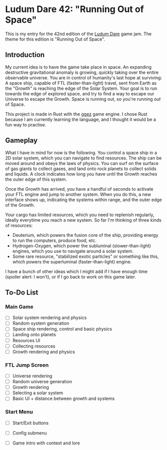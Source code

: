 # Ludum Dare 42: "Running Out of Space"

This is my entry for the 42nd edition of the [Ludum Dare](https://ldjam.com/)
game jam.  The theme for this edition is "Running Out of Space".


## Introduction

My current idea is to have the game take place in space.  An expanding
destructive gravitational anomaly is growing, quickly taking over the entire
observable universe.  You are in control of humanity's last hope at surviving:
A space ship, capable of FTL (faster-than-light) travel, sent from Earth as the
"Growth" is reaching the edge of the Solar System.  Your goal is to run towards
the edge of explored space, and try to find a way to escape our Universe to
escape the Growth.  Space is running out, so you're running _out_ of Space.

This project is made in Rust with the [ggez](http://ggez.rs/) game engine.  I
chose Rust because I am currently learning the language, and I thought it would
be a fun way to practise.


## Gameplay

What I have in mind for now is the following.  You control a space ship in a 2D
solar system, which you can navigate to find resources.  The ship can be moved
around and obeys the laws of physics.  You can surf on the surface of gas
giants to collect gases, and land onto rock planets to collect solids and
liquids.  A clock indicates how long you have until the Growth reaches the
outer edge of this system.

Once the Growth has arrived, you have a handful of seconds to activate your FTL
engine and jump to another system.  When you do this, a new interface shows up,
indicating the systems within range, and the outer edge of the Growth.

Your cargo has limited resources, which you need to replenish regularly,
ideally everytime you reach a new system.  So far I'm thinking of three kinds
of resources:

- Deuterium, which powers the fusion core of the ship, providing energy to run
  the computers, produce food, etc.
- Hydrogen-Oxygen, which power the subluminal (slower-than-light) engines,
  which you use to navigate around a solar system.
- Some rare resource, "stabilized exotic particles" or something like this,
  which powers the superluminal (faster-than-light) engine.

I have a bunch of other ideas which I might add if I have enough time (spoiler
alert: I won't), or if I go back to work on this game later.


## To-Do List

### Main Game

- [ ] Solar system rendering and physics
- [ ] Random system generation
- [ ] Space ship rendering, control and basic physics
- [ ] Landing onto planets
- [ ] Resources UI
- [ ] Collecting resources
- [ ] Growth rendering and physics

### FTL Jump Screen

- [ ] Universe rendering
- [ ] Random universe generation
- [ ] Growth rendering
- [ ] Selecting a solar system
- [ ] Basic UI + distance between growth and systems

### Start Menu

- [ ] Start/Exit buttons
- [ ] Config submenu
- [ ] Game intro with context and lore

